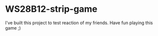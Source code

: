 # WS28B12-strip-game
I've built this project to test reaction of my friends.
Have fun playing this game ;)
